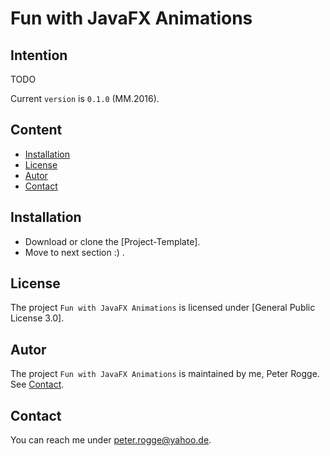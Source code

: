 Fun with JavaFX Animations
===



Intention
---

TODO

Current `version` is `0.1.0` (MM.2016).


Content
---

* [Installation](#Installation)
* [License](#License)
* [Autor](#Autor)
* [Contact](#Contact)



Installation<a name="Installation" />
---

* Download or clone the [Project-Template].
* Move to next section :) .



License<a name="License" />
---

The project `Fun with JavaFX Animations` is licensed under [General Public License 3.0].



Autor<a name="Autor" />
---

The project `Fun with JavaFX Animations` is maintained by me, Peter Rogge. See [Contact](#Contact).



Contact<a name="Contact" />
---

You can reach me under <peter.rogge@yahoo.de>.



[//]: # (Images)



[//]: # (Links)
